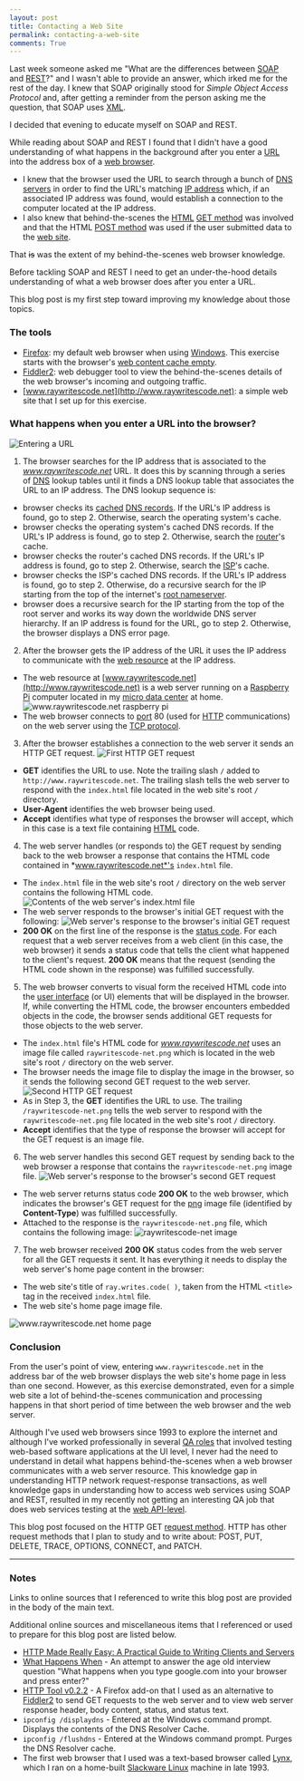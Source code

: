 ```yaml
---
layout: post
title: Contacting a Web Site  
permalink: contacting-a-web-site
comments: True
---
```


Last week someone asked me "What are the differences between [SOAP](http://en.wikipedia.org/wiki/SOAP) and [REST](http://en.wikipedia.org/wiki/Representational_state_transfer)?" and I wasn't able to provide an answer, which irked me for the rest of the day. I knew that SOAP originally stood for *Simple Object Access Protocol* and, after getting a reminder from the person asking me the question, that SOAP uses [XML](http://en.wikipedia.org/wiki/XML). 

I decided that evening to educate myself on SOAP and REST.  

While reading about SOAP and REST I found that I didn't have a good understanding of what happens in the background after you enter a [URL](http://en.wikipedia.org/wiki/Uniform_resource_locator) into the address box of a [web browser](http://en.wikipedia.org/wiki/Web_browser). 

* I knew that the browser used the URL to search through a bunch of [DNS servers](http://en.wikipedia.org/wiki/Name_server) in order to find the URL's matching [IP address](http://en.wikipedia.org/wiki/IP_address) which, if an associated IP address was found, would establish a connection to the computer located at the IP address.
* I also knew that behind-the-scenes the [HTML](http://en.wikipedia.org/wiki/HTML) [GET method](http://en.wikipedia.org/wiki/Hypertext_Transfer_Protocol#Request_methods) was involved and that the HTML [POST method](http://en.wikipedia.org/wiki/POST_%28HTTP%29) was used if the user submitted data to the [web site](http://en.wikipedia.org/wiki/Website).

That <s>is</s> was the extent of my behind-the-scenes web browser knowledge. 

Before tackling SOAP and REST I need to get an under-the-hood details understanding of what a web browser does after you enter a URL.

This blog post is my first step toward improving my knowledge about those topics.  

### The tools

* [Firefox](https://www.mozilla.org/en-US/firefox/new/): my default web browser when using [Windows](http://en.wikipedia.org/wiki/Microsoft_Windows). This exercise starts with the browser's [web content cache empty](https://support.mozilla.org/en-US/kb/how-clear-firefox-cache).
* [Fiddler2](http://www.telerik.com/fiddler): web debugger tool to view the behind-the-scenes details of the web browser's incoming and outgoing traffic.
* [www.raywritescode.net](http://www.raywritescode.net): a simple web site that I set up for this exercise.

### What happens when you enter a URL into the browser?

![Entering a URL](/images/2015-02-06_01.png)

1. The browser searches for the IP address that is associated to the *www.raywritescode.net* URL. It does this by scanning through a series of [DNS](http://en.wikipedia.org/wiki/Domain_Name_System) lookup tables until it finds a DNS lookup table that associates the URL to an IP address.  The DNS lookup sequence is:  
  * browser checks its [cached](http://en.wikipedia.org/wiki/Cache_%28computing%29) [DNS records](http://en.wikipedia.org/wiki/List_of_DNS_record_types). If the URL's IP address is found, go to step 2. Otherwise, search the operating system's cache.
  * browser checks the operating system's cached DNS records. If the URL's IP address is found, go to step 2. Otherwise, search the [router](http://en.wikipedia.org/wiki/Router_%28computing%29)'s cache.
  * browser checks the router's cached DNS records. If the URL's IP address is found, go to step 2. Otherwise, search the [ISP](http://en.wikipedia.org/wiki/Internet_service_provider)'s cache.
  * browser checks the ISP's cached DNS records. If the URL's IP address is found, go to step 2. Otherwise, do a recursive search for the IP starting from the top of the internet's [root nameserver](http://en.wikipedia.org/wiki/Root_name_server).
  * browser does a recursive search for the IP starting from the top of the root server and works its way down the worldwide DNS server hierarchy. If an IP address is found for the URL, go to step 2. Otherwise, the browser displays a DNS error page.
  
2. After the browser gets the IP address of the URL it uses the IP address to communicate with the [web resource](http://en.wikipedia.org/wiki/Web_resource) at the IP address. 
  * The web resource at [www.raywritescode.net](http://www.raywritescode.net) is a web server running on a [Raspberry Pi](http://www.raspberrypi.org/) computer located in my [micro data center](http://www.raywritescode.com/micro-data-center/) at home. ![www.raywritescode.net raspberry pi](/images/2015-02-06_02.png)
  * The web browser connects to [port](http://en.wikipedia.org/wiki/Port_%28computer_networking%29#Common_port_numbers) 80 (used for [HTTP](http://en.wikipedia.org/wiki/Hypertext_Transfer_Protocol) communications) on the web server using the [TCP protocol](http://en.wikipedia.org/wiki/Transmission_Control_Protocol).  

3. After the browser establishes a connection to the web server it sends an HTTP GET request. ![First HTTP GET request](/images/2015-02-06_03.png)
  * **GET** identifies the URL to use. Note the trailing slash `/` added to `http://www.raywritescode.net`. The trailing slash tells the web server to respond with the `index.html` file located in the web site's root `/` directory.
  * **User-Agent** identifies the web browser being used. 
  * **Accept** identifies what type of responses the browser will accept, which in this case is a text file containing [HTML](http://en.wikipedia.org/wiki/HTML) code.

4. The web server handles (or responds to) the GET request by sending back to the web browser a response that contains the HTML code contained in *www.raywritescode.net*'s `index.html` file.
  * The `index.html` file in the web site's root `/` directory on the web server contains the following HTML code. ![Contents of the web server's index.html file](/images/2015-02-06_04.png)
  * The web server responds to the browser's initial GET request with the following: ![Web server's response to the browser's initial GET request](/images/2015-02-06_05.png)
  * **200 OK** on the first line of the response is the [status code](http://www.w3.org/Protocols/HTTP/HTRESP.html). For each request that a web server receives from a web client (in this case, the web browser) it sends a status code that tells the client what happened to the client's request. **200 OK** means that the request (sending the HTML code shown in the response) was fulfilled successfully.  

5. The web browser converts to visual form the received HTML code into the [user interface](http://en.wikipedia.org/wiki/User_interface) (or UI) elements that will be displayed in the browser. If, while converting the HTML code, the browser encounters embedded objects in the code, the browser sends additional GET requests for those objects to the web server.
  * The `index.html` file's HTML code for *www.raywritescode.net* uses an image file called `raywritescode-net.png` which is located in the web site's root `/` directory on the web server. 
  * The browser needs the image file to display the image in the browser, so it sends the following second GET request to the web server. ![Second HTTP GET request](/images/2015-02-06_06.png)
  * As in Step 3, the **GET** identifies the URL to use. The trailing `/raywritescode-net.png` tells the web server to respond with the `raywritescode-net.png` file located in the web site's root `/` directory.
  * **Accept** identifies that the type of response the browser will accept for the GET request is an image file.

6. The web server handles this second GET request by sending back to the web browser a response that contains the `raywritescode-net.png` image file. ![Web server's response to the browser's second GET request](/images/2015-02-06_07.png)
  * The web server returns status code **200 OK** to the web browser, which indicates the browser's GET request for the [png](http://en.wikipedia.org/wiki/Portable_Network_Graphics) image file (identified by **Content-Type**) was fulfilled successfully.
  * Attached to the response is the `raywritescode-net.png` file, which contains the following image: ![raywritescode-net image](/images/2015-02-06_08.png)

7. The web browser received **200 OK** status codes from the web server for all the GET requests it sent. It has everything it needs to display the web server's home page content in the browser:
  * The web site's title of `ray.writes.code( )`, taken from the HTML `<title>` tag in the received `index.html` file.
  * The web site's home page image file.

![www.raywritescode.net home page](/images/2015-02-06_09.png)

### Conclusion

From the user's point of view, entering `www.raywritescode.net` in the address bar of the web browser displays the web site's home page in less than one second. However, as this exercise demonstrated, even for a simple web site a lot of behind-the-scenes communication and processing happens in that short period of time between the web browser and the web server.

Although I've used web browsers since 1993 to explore the internet and although I've worked professionally in several [QA roles](http://en.wikipedia.org/wiki/Software_quality_assurance) that involved testing web-based software applications at the UI level, I never had the need to understand in detail what happens behind-the-scenes when a web browser communicates with a web server resource. This knowledge gap in understanding HTTP network request-response transactions, as well knowledge gaps in understanding how to access web services using SOAP and REST, resulted in my recently not getting an interesting QA job that does web services testing at the [web API-level](http://en.wikipedia.org/wiki/Application_programming_interface#Web_APIs).

This blog post focused on the HTTP GET [request method](http://en.wikipedia.org/wiki/Hypertext_Transfer_Protocol#Request_methods). HTTP has other request methods that I plan to study and to write about: POST, PUT, DELETE, TRACE, OPTIONS, CONNECT, and PATCH.

-----

### Notes

Links to online sources that I referenced to write this blog post are provided in the body of the main text. 

Additional online sources and miscellaneous items that I referenced or used to prepare for this blog post are listed below.

* [HTTP Made Really Easy: A Practical Guide to Writing Clients and Servers](http://www.jmarshall.com/easy/http/)
* [What Happens When](https://github.com/alex/what-happens-when) - An attempt to answer the age old interview question "What happens when you type google.com into your browser and press enter?"
* [HTTP Tool v0.2.2](https://github.com/bobbyrne01/http-tool-firefox) - A Firefox add-on that I used as an alternative to [Fiddler2](http://www.telerik.com/fiddler) to send GET requests to the web server and to view web server response header, body content, status, and status text.
* `ipconfig /displaydns` - Entered at the Windows command prompt. Displays the contents of the DNS Resolver Cache.
* `ipconfig /flushdns` - Entered at the Windows command prompt. Purges the DNS Resolver cache.
* The first web browser that I used was a text-based browser called [Lynx](http://en.wikipedia.org/wiki/Lynx_%28web_browser%29), which I ran on a home-built [Slackware Linux](http://en.wikipedia.org/wiki/Slackware) machine in late 1993.
